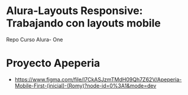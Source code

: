 # Alura-Layouts Responsive: Trabajando con layouts mobile
Repo Curso Alura- One 

# Proyecto Apeperia
* https://www.figma.com/file/l7CkASJzmTMdH09Qh7Z62V/Apeperia-Mobile-First-(inicial)-(Romy)?node-id=0%3A1&mode=dev
  
